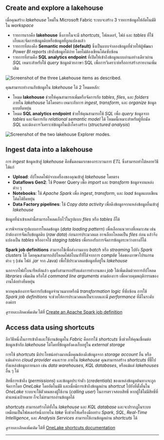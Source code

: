 
## Create and explore a lakehouse

เมื่อคุณสร้าง _lakehouse_ ใหม่ใน Microsoft Fabric ระบบจะสร้าง 3 รายการข้อมูลให้อัตโนมัติใน _workspace_

- รายการแรกคือ **lakehouse** ซึ่งภายในจะมี _shortcuts_, โฟลเดอร์, ไฟล์ และ _tables_ ที่ใช้เก็บและจัดการข้อมูลดิบหรือข้อมูลที่ถูกแปลงแล้ว
- รายการที่สองคือ **Semantic model (default)** ซึ่งเป็นแบบจำลองข้อมูลที่ช่วยให้ผู้พัฒนา _Power BI reports_ เข้าถึงข้อมูลได้ง่าย โดยไม่ต้องเขียนโค้ดซับซ้อน
- รายการที่สามคือ **SQL analytics endpoint** ที่เปิดให้เข้าถึงข้อมูลแบบอ่านอย่างเดียวผ่าน _SQL_ เหมาะสำหรับใช้ _query_ ข้อมูลด้วยภาษา SQL เพื่อการวิเคราะห์หรือการสร้างรายงานเพิ่มเติม

![Screenshot of the three Lakehouse items as described.](https://learn.microsoft.com/en-us/training/wwl/get-started-lakehouses/media/lakehouse-items.png)

คุณสามารถทำงานกับข้อมูลใน _lakehouse_ ได้ 2 โหมดหลัก:

- โหมด **lakehouse** ช่วยให้คุณสามารถเพิ่มหรือจัดการกับ _tables_, _files_, และ _folders_ ภายใน _lakehouse_ ได้โดยตรง เหมาะกับการ _ingest_, _transform_, และ _organize_ ข้อมูลแบบยืดหยุ่น
- โหมด **SQL analytics endpoint** ช่วยให้คุณสามารถใช้ _SQL_ เพื่อ _query_ ข้อมูลจาก _tables_ และจัดการกับ _relational semantic model_ ได้ โหมดนี้เหมาะสำหรับผู้ที่ถนัด _SQL_ และต้องการวิเคราะห์ข้อมูลในเชิงโครงสร้าง (_structured analysis_)

![Screenshot of the two lakehouse Explorer modes.](https://learn.microsoft.com/en-us/training/wwl/get-started-lakehouses/media/explorer-modes.png)

## Ingest data into a lakehouse

การ _ingest_ ข้อมูลเข้าสู่ _lakehouse_ คือขั้นตอนแรกของกระบวนการ _ETL_ ซึ่งสามารถทำได้หลายวิธี ได้แก่

- **Upload**: อัปโหลดไฟล์จากเครื่องของคุณเข้าสู่ _lakehouse_ โดยตรง
- **Dataflows Gen2**: ใช้ Power Query เพื่อ _import_ และ _transform_ ข้อมูลจากแหล่งต่าง ๆ
- **Notebooks**: ใช้ _Apache Spark_ เพื่อ _ingest_, _transform_, และ _load_ ข้อมูลแบบเขียนโค้ดได้ยืดหยุ่น
- **Data Factory pipelines**: ใช้ _Copy data activity_ เพื่อดึงข้อมูลจากแหล่งข้อมูลอื่นเข้าสู่ _lakehouse_

ข้อมูลที่นำเข้าเหล่านี้สามารถโหลดเก็บไว้ในรูปแบบ _files_ หรือ _tables_ ก็ได้

ควรพิจารณารูปแบบการโหลดข้อมูล (_data loading pattern_) เพื่อเลือกแนวทางที่เหมาะสม เช่น ถ้าต้องการจัดเก็บข้อมูลดิบ (_raw data_) ก่อนการประมวลผล อาจเลือกโหลดเป็น _files_ ก่อน แล้วจึงแปลงเป็น _tables_ หรืออาจใช้ _staging tables_ เพื่อรองรับการจัดการข้อมูลระหว่างทางก็ได้

**Spark job definitions** สามารถใช้เพื่อส่งงานแบบ _batch_ หรือ _streaming_ ไปยัง _Spark clusters_ ได้ โดยคุณสามารถอัปโหลดไฟล์ไบนารีที่ได้จากการ _compile_ โค้ดของภาษาโปรแกรมต่าง ๆ (เช่น ไฟล์ _.jar_ จาก Java) เพื่อใช้ประมวลผลข้อมูลที่อยู่ใน _lakehouse_

นอกจากไฟล์ไบนารีหลักแล้ว คุณยังสามารถปรับแต่งการทำงานของ _job_ ได้เพิ่มเติมด้วยการอัปโหลด _libraries_ เพิ่มเติม หรือใส่ _command line arguments_ ตามต้องการ เพื่อควบคุมพฤติกรรมของงานได้อย่างยืดหยุ่น

หากคุณต้องการจัดการกับข้อมูลจำนวนมากหรือมี _transformation logic_ ที่ซับซ้อน การใช้ _Spark job definitions_ จะช่วยให้การประมวลผลเป็นระบบและมี _performance_ ที่ดีในระดับองค์กร

_ดูรายละเอียดเพิ่มเติม_ ได้ที่ [Create an Apache Spark job definition](https://learn.microsoft.com/en-us/fabric/data-engineering/create-spark-job-definition)

## Access data using shortcuts

อีกวิธีหนึ่งในการเข้าถึงและใช้งานข้อมูลใน _Fabric_ คือการใช้ _shortcuts_ ซึ่งช่วยให้คุณเชื่อมต่อข้อมูลเข้ากับ _lakehouse_ ได้โดยที่ข้อมูลยังคงเก็บอยู่ใน _external storage_

การใช้ _shortcuts_ มีประโยชน์อย่างมากเมื่อคุณต้องดึงข้อมูลจาก _storage account_ อื่น หรือแม้แต่จาก _cloud provider_ คนละราย ภายใน _lakehouse_ คุณสามารถสร้าง _shortcuts_ ที่ชี้ไปยังแหล่งข้อมูลภายนอก เช่น _data warehouses_, _KQL databases_, หรือแม้แต่ _lakehouses_ อื่น ๆ ได้

สิทธิ์การเข้าถึง (_permissions_) และข้อมูลประจำตัว (_credentials_) ของแหล่งข้อมูลต้นทางจะถูกจัดการโดย _OneLake_ โดยอัตโนมัติ และเมื่อมีการเข้าถึงข้อมูลผ่าน _shortcut_ ไปยังที่ตั้งอื่นใน _OneLake_ ระบบจะใช้ตัวตนของผู้ใช้งาน (_calling user_) ในการตรวจสอบสิทธิ์ หากผู้ใช้ไม่มีสิทธิ์ที่ตำแหน่งเป้าหมาย ก็จะไม่สามารถอ่านข้อมูลได้

_shortcuts_ สามารถสร้างได้ทั้งใน _lakehouse_ และ _KQL database_ และจะปรากฏในระบบเหมือนเป็นโฟลเดอร์หนึ่งภายใน _lake_ ซึ่งช่วยให้เครื่องมืออย่าง _Spark_, _SQL_, _Real-Time Intelligence_, และ _Analysis Services_ สามารถใช้งานข้อมูลผ่าน _shortcuts_ ได้

_ดูรายละเอียดเพิ่มเติม_ ได้ที่ [OneLake shortcuts documentation](https://learn.microsoft.com/en-us/fabric/onelake/onelake-shortcuts)

---
